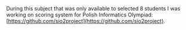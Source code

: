 During this subject that was only available to selected 8 students I was working on scoring system for Polish Informatics Olympiad: [https://github.com/sio2project](https://github.com/sio2project).